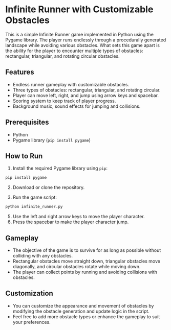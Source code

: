 # Infinite Runner with Customizable Obstacles

This is a simple Infinite Runner game implemented in Python using the Pygame library. The player runs endlessly through a procedurally generated landscape while avoiding various obstacles. What sets this game apart is the ability for the player to encounter multiple types of obstacles: rectangular, triangular, and rotating circular obstacles.

## Features

- Endless runner gameplay with customizable obstacles.
- Three types of obstacles: rectangular, triangular, and rotating circular.
- Player can move left, right, and jump using arrow keys and spacebar.
- Scoring system to keep track of player progress.
- Background music, sound effects for jumping and collisions.

## Prerequisites

- Python
- Pygame library (`pip install pygame`)

## How to Run

1. Install the required Pygame library using `pip`:

```bash
pip install pygame
```

2. Download or clone the repository.

3. Run the game script:

```bash
python infinite_runner.py
```

5. Use the left and right arrow keys to move the player character.
6. Press the spacebar to make the player character jump.

## Gameplay

- The objective of the game is to survive for as long as possible without colliding with any obstacles.
- Rectangular obstacles move straight down, triangular obstacles move diagonally, and circular obstacles rotate while moving down.
- The player can collect points by running and avoiding collisions with obstacles.

## Customization

- You can customize the appearance and movement of obstacles by modifying the obstacle generation and update logic in the script.
- Feel free to add more obstacle types or enhance the gameplay to suit your preferences.


